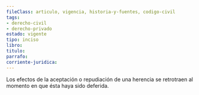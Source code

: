 ```yaml
---
fileClass: articulo, vigencia, historia-y-fuentes, codigo-civil
tags:
- derecho-civil
- derecho-privado
estado: vigente
tipo: inciso
libro:
titulo:
parrafo:
corriente-juridica:
---
```

Los efectos de la aceptación o repudiación de una herencia se retrotraen al momento en que ésta haya sido deferida.